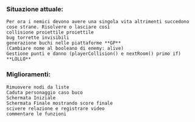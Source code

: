 ### Situazione attuale:
    Per ora i nemici devono avere una singola vita altrimenti succedono cose strane. Risolvere o lasciare così
    collisione proiettile proiettile
    bug torrette invisibili
    generazione buchi nelle piattaforme **GP**
    (Cambiare nome al booleano di enemy: alive) 
    Gestione punti e danno (playerCollision() e nextRoom() primo if) **LOLLO**
### Miglioramenti:
    Rimuovere nodi da liste
    Caduta personaggio caso buco 
    Schermata Iniziale
    Schermata Finale mostrando score finale
    scivere relazione e registrare video
    commentare le funzioni
